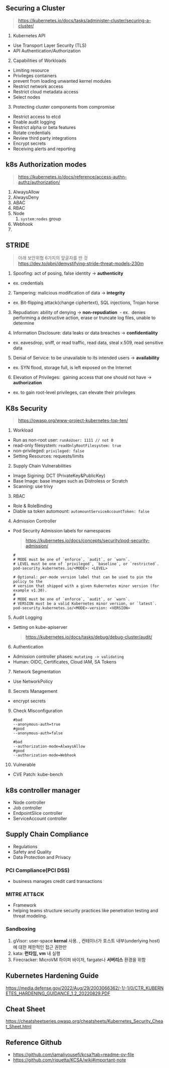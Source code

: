 ## Securing a Cluster

> https://kubernetes.io/docs/tasks/administer-cluster/securing-a-cluster/

1. Kubernetes API

- Use Transport Layer Security (TLS)
- API Authentication/Authorization

2. Capabilities of Workloads

- Limiting resource
- Privileges containers
- prevent from loading unwanted kernel modules
- Restrict network access
- Restrict cloud metadata access
- Select nodes

3. Protecting cluster components from compromise

- Restrict access to etcd
- Enable audit logging
- Restrict alpha or beta features
- Rotate credentials
- Review third party integrations
- Encrypt secrets
- Receiving alerts and reporting

## k8s Authorization modes

> https://kubernetes.io/docs/reference/access-authn-authz/authorization/

1. AlwaysAllow
2. AlwaysDeny
3. ABAC
4. RBAC
5. Node
   1. `system:nodes` group
6. Webhook
7.

## STRIDE

> 아래 보안위협 6가지의 앞글자를 딴 것  
> https://dev.to/pbnj/demystifying-stride-threat-models-230m

1. Spoofing: act of posing, false identity -> **authenticity**

- ex. credentials

2. Tampering: malicious modification of data -> **integrity**

- ex. Bit-flipping attack(change ciphertext), SQL injections, Trojan horse

3. Repudiation: ability of denying -> **non-repudiation**
    - ex.  denies performing a destructive action, erase or truncate log files, unable to determine

4. Information Disclosure: data leaks or data breaches -> **confidentiality**

- ex. eavesdrop, sniff, or read traffic, read data, steal x.509, read sensitive data

5. Denial of Service: to be unavailable to its intended users -> **availability**

- ex. SYN flood, storage full, is left exposed on the Internet

6. Elevation of Privileges:  gaining access that one should not have -> **authorization**

- ex. to gain root-level privileges, can elevate their privileges

## K8s Security

> https://owasp.org/www-project-kubernetes-top-ten/

1. Workload

- Run as non-root user: `runAsUser: 1111 // not 0`
- read-only filesystem: `readOnlyRootFilesystem: true`
- non-privileged: `privileged: false`
- Setting Resources: requests/limits

2. Supply Chain Vulnerabilities

- Image Sigining: DCT (PrivateKey&PublicKey)
- Base Image: base images such as Distroless or Scratch
- Scanning: use trivy

3. RBAC

- Role & RoleBinding
- Diable sa token automount: `automountServiceAccountToken: false`

4. Admission Controller

- Pod Security Admission labels for namespaces

  > https://kubernetes.io/docs/concepts/security/pod-security-admission/

  ```# The per-mode level label indicates which policy level to apply for the mode.
  #
  # MODE must be one of `enforce`, `audit`, or `warn`.
  # LEVEL must be one of `privileged`, `baseline`, or `restricted`.
  pod-security.kubernetes.io/<MODE>: <LEVEL>

  # Optional: per-mode version label that can be used to pin the policy to the
  # version that shipped with a given Kubernetes minor version (for example v1.30).
  #
  # MODE must be one of `enforce`, `audit`, or `warn`.
  # VERSION must be a valid Kubernetes minor version, or `latest`.
  pod-security.kubernetes.io/<MODE>-version: <VERSION>
  ```

5. Audit Logging

- Setting on kube-apiserver
  > https://kubernetes.io/docs/tasks/debug/debug-cluster/audit/

6. Authentication

- Admission controller phases: `mutating -> validating`
- Human: OIDC, Certificates, Cloud IAM, SA Tokens

7. Network Segmentation

- Use NetworkPolicy

8. Secrets Management

- encrypt secrets

9. Check Misconfiguration

   ```
   #bad
   --anonymous-auth=true
   #good
   --anonymous-auth=false

   #bad
   --authorization-mode=AlwaysAllow
   #good
   --authorization-mode=Webhook
   ```

10. Vulnerable

- CVE Patch: kube-bench

## k8s controller manager

- Node controller
- Job controller
- EndpointSlice controller
- ServiceAccount controller

## Supply Chain Compliance

- Regulations
- Safety and Quality
- Data Protection and Privacy

### PCI Compliance(PCI DSS)
- business manages credit card transactions
   
### MITRE ATT&CK

- Framework
- helping teams structure security practices like penetration testing and threat modeling.

### Sandboxing

1. gVisor: user-space **kernal** 사용. , 컨테이너가 호스트 내부(underlying host)에 대한 제한적인 접근 권한만
2. kata: **런타임, vm** 내 실행
3. Firecracker: MicroVM 하이퍼 바이저, fargate나 **서버리스** 환경을 위함

## Kubernetes Hardening Guide

https://media.defense.gov/2022/Aug/29/2003066362/-1/-1/0/CTR_KUBERNETES_HARDENING_GUIDANCE_1.2_20220829.PDF

## Cheat Sheet

https://cheatsheetseries.owasp.org/cheatsheets/Kubernetes_Security_Cheat_Sheet.html

## Reference Github

- https://github.com/iamaliyousefi/kcsa?tab=readme-ov-file
- https://github.com/riquetta/KCSA/wiki#important-note
